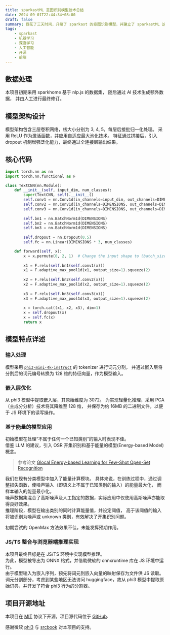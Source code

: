```yaml
---
title: sparkastML 意图识别模型技术总结
date: 2024-09-01T22:44:34+08:00
draft: false
summary: 我花了三天时间，升级了 sparkast 的意图识别模型，并建立了 sparkastML 这个开源深度学习实验室仓库，在未来给我们的产品提供更好的搜索增强功能。
tags:
    - sparkast
    - 机器学习
    - 深度学习
    - 人工智能
    - 开源
    - 前端
---
```


## 数据处理

本项目初期采用 sparkhome 基于 nlp.js 的数据集，
随后通过 AI 技术生成额外数据，
并由人工进行最终修订。

## 模型架构设计

模型架构包含三层卷积网络，核大小分别为 3, 4, 5，每层后接批归一化处理。
采用 ReLU 作为激活函数，并应用自适应最大池化技术。
特征通过拼接后，引入 dropout 机制增强泛化能力，最终通过全连接层输出结果。

## 核心代码

```python
import torch.nn as nn
import torch.nn.functional as F

class TextCNN(nn.Module):
    def __init__(self, input_dim, num_classes):
        super(TextCNN, self).__init__()
        self.conv1 = nn.Conv1d(in_channels=input_dim, out_channels=DIMENSIONS, kernel_size=3, padding=1)
        self.conv2 = nn.Conv1d(in_channels=DIMENSIONS, out_channels=DIMENSIONS, kernel_size=4, padding=1)
        self.conv3 = nn.Conv1d(in_channels=DIMENSIONS, out_channels=DIMENSIONS, kernel_size=5, padding=2)
        
        self.bn1 = nn.BatchNorm1d(DIMENSIONS)
        self.bn2 = nn.BatchNorm1d(DIMENSIONS)
        self.bn3 = nn.BatchNorm1d(DIMENSIONS)
        
        self.dropout = nn.Dropout(0.5)
        self.fc = nn.Linear(DIMENSIONS * 3, num_classes)

    def forward(self, x):
        x = x.permute(0, 2, 1)  # Change the input shape to (batch_size, embedding_dim, seq_length)
        
        x1 = F.relu(self.bn1(self.conv1(x)))
        x1 = F.adaptive_max_pool1d(x1, output_size=1).squeeze(2)
        
        x2 = F.relu(self.bn2(self.conv2(x)))
        x2 = F.adaptive_max_pool1d(x2, output_size=1).squeeze(2)
        
        x3 = F.relu(self.bn3(self.conv3(x)))
        x3 = F.adaptive_max_pool1d(x3, output_size=1).squeeze(2)
        
        x = torch.cat((x1, x2, x3), dim=1)
        x = self.dropout(x)
        x = self.fc(x)
        return x
```

## 模型特点详述

### 输入处理

模型采用 [`phi3-mini-4k-instruct`](https://huggingface.co/microsoft/Phi-3-mini-4k-instruct/) 的 tokenizer 进行词元分割，
并通过嵌入层将分割后的词元编号转换为 128 维的特征向量，作为模型输入。

### 嵌入层优化

从 phi3 模型中提取嵌入层，其原始维度为 3072。
为实现轻量化推理，采用 PCA（主成分分析）技术将其降维至 128 维，
并保存为约 16MB 的二进制文件，以便于 JS 环境下的读写操作。

### 基于能量的模型应用

初始模型在处理“不属于任何一个已知类别”的输入时表现不佳。  
借鉴 LLM 的建议，引入 OSR 开集识别和基于能量的模型(Energy-based Model)概念。

> 参考论文 [Glocal Energy-based Learning for Few-Shot Open-Set Recognition](https://arxiv.org/abs/2304.11855)

我们在现有分类模型中加入了能量计算模块。
具体来说，在训练过程中，通过调整损失函数，使噪声输入（即语义上不属于已知类别的输入）的能量最大化，
而样本输入的能量最小化。  
噪声数据集混合了高斯噪声及人工指定的数据，实际应用中仅使用高斯噪声亦能取得良好效果。  
推理阶段，模型在输出类别的同时计算能量值，并设定阈值，
高于该阈值的输入将被识别为噪声或 unknown 类别，有效解决了开集识别问题。

初期尝试的 OpenMax 方法效果不佳，未能发挥预期作用。

### JS/TS 整合与浏览器端推理实现

本项目最终目标是在 JS/TS 环境中实现模型推理。  
为此，模型被导出为 ONNX 格式，并借助微软的 onnxruntime 库在 JS 环境中运行。  
由于模型输入为嵌入序列，预先将词元到嵌入向量的映射保存为文件供 JS 读取。  
词元分割部分，考虑到某些地区无法访问 huggingface，故从 phi3 模型中提取原始词典，并开发了符合 phi3 行为的分割器。

## 项目开源地址

本项目在 [MIT](https://opensource.org/license/mit) 协议下开源，项目源代码位于 [GitHub](https://github.com/alikia2x/sparkastml).

感谢微软 [phi3](https://huggingface.co/microsoft/Phi-3-mini-4k-instruct/) 与 [srcbook](https://github.com/srcbookdev/srcbook) 对本项目的支持。
